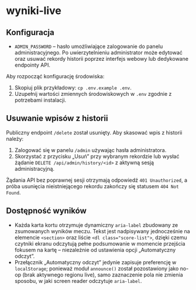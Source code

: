 # wyniki-live

## Konfiguracja

- `ADMIN_PASSWORD` – hasło umożliwiające zalogowanie do panelu administracyjnego. Po uwierzytelnieniu administrator może edytować oraz usuwać rekordy historii poprzez interfejs webowy lub dedykowane endpointy API.

Aby rozpocząć konfigurację środowiska:

1. Skopiuj plik przykładowy: `cp .env.example .env`.
2. Uzupełnij wartości zmiennych środowiskowych w `.env` zgodnie z potrzebami instalacji.

## Usuwanie wpisów z historii

Publiczny endpoint `/delete` został usunięty. Aby skasować wpis z historii należy:

1. Zalogować się w panelu `/admin` używając hasła administratora.
2. Skorzystać z przycisku „Usuń” przy wybranym rekordzie lub wysłać żądanie `DELETE /api/admin/history/<id>` z aktywną sesją administracyjną.

Żądania API bez poprawnej sesji otrzymają odpowiedź `401 Unauthorized`, a próba usunięcia nieistniejącego rekordu zakończy się statusem `404 Not Found`.

## Dostępność wyników

- Każda karta kortu otrzymuje dynamiczny `aria-label` zbudowany ze zsumowanych wyników meczu. Tekst jest nadpisywany jednocześnie na elemencie `<section>` oraz liście `<dl class="score-list">`, dzięki czemu czytniki ekranu odczytują pełne podsumowanie w momencie przejścia fokusem na kartę – niezależnie od ustawienia opcji „Automatyczny odczyt”.
- Przełącznik „Automatyczny odczyt” jedynie zapisuje preferencję w `localStorage`; ponieważ moduł `announce()` został pozostawiony jako no-op (brak aktywnego regionu live), samo zaznaczenie pola nie zmienia sposobu, w jaki screen reader odczytuje `aria-label`.
